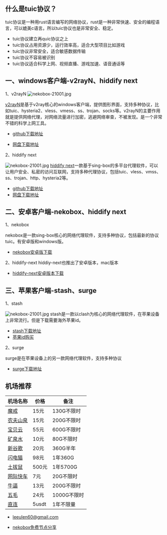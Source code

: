 ## 什么是tuic协议？

tuic协议是一种用rust语言编写的网络协议，rust是一种非常快速、安全的编程语言，可以媲美c语言。所以tuic协议也是非常安全、稳定。
- tuic协议建立再quic协议之上
- tuic协议占用资源少，运行效率高，适合大型项目比如游戏
- tuic协议非常安全，适合敏感数据传输
- tuic协议不容易被识别
- tuic协议适合科学上网、视频直播、游戏加速、语音通话等

## 一、windows客户端-v2rayN、hiddify next
1、v2rayN
![nekobox-21001.jpg](https://nekobox.info/img/nekobox-21001.jpg)

[v2rayN](https://getfreevpn.info/zh/docs/vpn%E6%95%99%E7%A8%8B/%E4%B8%8B%E8%BD%BD%E5%B9%B6%E4%BD%BF%E7%94%A8v2rayN%E8%BD%AF%E4%BB%B6/)是基于v2ray核心的windows客户端，提供图形界面，支持多种协议，比如tuic、hysteria2、vless、vmess、ss、trojan、socks等。v2rayN的主要作用就是提供网络代理，对网络流量进行加密，逃避网络审查，不被发现。是一个非常不错的科学上网工具。

- [github下载地址](https://github.com/2dust/v2rayN/releases/download/7.13.6/v2rayN-windows-64-desktop.zip)

- [网盘下载地址](https://pan1.mene.lol/s/8WEiK)

2、hiddify next

![nekobox-21001.jpg](https://nekobox.info/img/nekobox-21002.jpg)
[hiddify next](https://hiddify.me/zh)一款基于sing-box的多平台代理软件，可以让用户安全、私密的访问互联网，支持多种代理协议，包括tuic、vless、vmss、ss、trojan、http、hysteria2等。

- [github下载地址](https://github.com/hiddify/hiddify-app/releases/download/v2.0.5/Hiddify-Windows-Setup-x64.exe)
- [网盘下载地址](https://pan1.mene.lol/s/jOAia)

## 二、安卓客户端-nekobox、hiddify next

1、nekobox

nekobox是一款sing-box核心的网络代理软件，支持多种协议，包括最新的协议tuic。有安卓版和windows版。

- [nekobox安卓版下载](https://pan1.mene.lol/s/5Xvia)

2、hiddify-next
hiddiy-next也推出了安卓版本，mac版本

- [hiddify-next安卓版本下载](https://pan1.mene.lol/s/M3of6)

## 三、苹果客户端-stash、surge

1、stash

![nekobox-21001.jpg](https://nekobox.info/img/nekobox-21003.jpg)
stash是一款以clash为核心的网络代理软件，在苹果设备上非常流行。但是下载需要海外苹果id。

- [stash下载地址](https://apps.apple.com/us/app/stash-rule-based-proxy/id1596063349)
- [苹果id购买](https://bnb.lat/buy/2)

2、surge

surge是在苹果设备上的另一款网络代理软件，支持多种协议

- [surge下载地址](https://apps.apple.com/us/app/surge-5/id1442620678)


## 机场推荐

| 机场名称 | 价格 | 备注     |
|------|----------|--------------|
| [魔戒](https://www.mojie.me/#/register?code=BpCuERz0)    | 15元     | 130G不限时 |
| [农夫山泉](https://www.nfsq.us/#/register?code=i1fXTMYk)    | 15元     | 200G不限时       |
| [宝贝云](https://web1.bby011.com/#/register?code=8xTTMr2f)    | 55元     | 600G不限时   |
| [矿泉水](https://5ldpe1hbmgj4ryv9.600mlt.cc/register?code=noYz548c)    | 10元     | 80G不限时   |
| [新谷歌](https://xingoogle0.cc/auth/register?code=in46IT)    | 20元     | 360G半年       |
| [闪电猫](https://webinv02.sc-aff.cc/auth/register?code=ZqlwT1UL)    | 98元     | 1年360G |
| [土拔鼠](https://tuboshu.io/auth/register?code=6ulsZW)    | 500元     | 1年5700G |
| [网际快车](https://wjkc66.vip?c=REZUOC)    | 7元     | 20G不限时       |
| [牛逼](https://6.66jc.top/#/login?code=sT9kLfc6)    | 13元     | 200G不限时       |
| [五毛](https://www.freebb.me/#/register?code=HNjWYnFT)    | 24元     | 1000G不限时       |
| [直连](https://bnb.lat/buy/3)    | 5usdt     | 1年不限量       |

- leeulen60@gmail.com


- [nekobox免费节点分享](https://nekobox.info/zh/docs/nekobox%E6%95%99%E7%A8%8B/nekobox%E5%85%8D%E8%B4%B9%E8%8A%82%E7%82%B9%E5%88%86%E4%BA%AB/)
